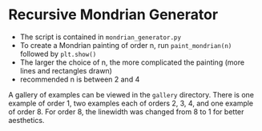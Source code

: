 # Recursive Mondrian Generator

- The script is contained in `mondrian_generator.py`
- To create a Mondrian painting of order n, run `paint_mondrian(n)` followed by `plt.show()`
- The larger the choice of n, the more complicated the painting (more lines and rectangles drawn)
- recommended n is between 2 and 4

A gallery of examples can be viewed in the `gallery` directory. There is one example of order 1, two examples each of orders 2, 3, 4, and one example of order 8.
For order 8, the linewidth was changed from 8 to 1 for better aesthetics.
